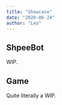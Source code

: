 ```yaml
---
title: "Showcase"
date: "2020-06-24"
author: "Leo"
---
```


## ShpeeBot

WIP.

## Game

Quite literally a WIP.
